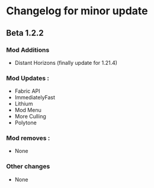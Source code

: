 # Changelog for minor update

## Beta 1.2.2

### Mod Additions
- Distant Horizons (finally update for 1.21.4)

### Mod Updates :
- Fabric API
- ImmediatelyFast
- Lithium
- Mod Menu
- More Culling
- Polytone

### Mod removes :
- None

### Other changes
- None
